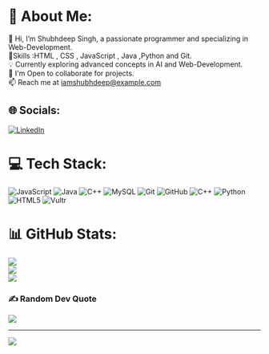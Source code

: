 # 💫 About Me:
👋 Hi, I’m Shubhdeep Singh, a passionate programmer and specializing in Web-Development. <br>🌟Skills :HTML , CSS , JavaScript , Java ,Python and Git.<br>💡 Currently exploring advanced concepts in AI and Web-Development.<br>🤝 I'm Open to collaborate for projects.<br>📫 Reach me at iamshubhdeep@example.com 


## 🌐 Socials:
[![LinkedIn](https://img.shields.io/badge/LinkedIn-%230077B5.svg?logo=linkedin&logoColor=white)](https://linkedin.com/in/www.linkedin.com/in/shubhdeep-singh-55397b288) 

# 💻 Tech Stack:
![JavaScript](https://img.shields.io/badge/javascript-%23323330.svg?style=for-the-badge&logo=javascript&logoColor=%23F7DF1E) ![Java](https://img.shields.io/badge/java-%23ED8B00.svg?style=for-the-badge&logo=openjdk&logoColor=white) ![C++](https://img.shields.io/badge/c++-%2300599C.svg?style=for-the-badge&logo=c%2B%2B&logoColor=white) ![MySQL](https://img.shields.io/badge/mysql-4479A1.svg?style=for-the-badge&logo=mysql&logoColor=white) ![Git](https://img.shields.io/badge/git-%23F05033.svg?style=for-the-badge&logo=git&logoColor=white) ![GitHub](https://img.shields.io/badge/github-%23121011.svg?style=for-the-badge&logo=github&logoColor=white) ![C++](https://img.shields.io/badge/c++-%2300599C.svg?style=for-the-badge&logo=c%2B%2B&logoColor=white) ![Python](https://img.shields.io/badge/python-3670A0?style=for-the-badge&logo=python&logoColor=ffdd54) ![HTML5](https://img.shields.io/badge/html5-%23E34F26.svg?style=for-the-badge&logo=html5&logoColor=white) ![Vultr](https://img.shields.io/badge/Vultr-007BFC.svg?style=for-the-badge&logo=vultr)
# 📊 GitHub Stats:
![](https://github-readme-stats.vercel.app/api?username=iamshubhdeep&theme=neon&hide_border=false&include_all_commits=false&count_private=false)<br/>
![](https://github-readme-streak-stats.herokuapp.com/?user=iamshubhdeep&theme=neon&hide_border=false)<br/>
![](https://github-readme-stats.vercel.app/api/top-langs/?username=iamshubhdeep&theme=neon&hide_border=false&include_all_commits=false&count_private=false&layout=compact)

### ✍️ Random Dev Quote
![](https://quotes-github-readme.vercel.app/api?type=horizontal&theme=radical)

---
[![](https://visitcount.itsvg.in/api?id=iamshubhdeep&icon=0&color=6)](https://visitcount.itsvg.in)

<!-- Proudly created with GPRM ( https://gprm.itsvg.in ) -->
